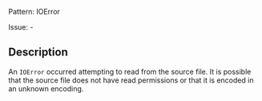 Pattern: IOError

Issue: -

## Description

An `IOError` occurred attempting to read from the source file. It is possible that the source file does not have read permissions or that it is encoded in an unknown encoding.

